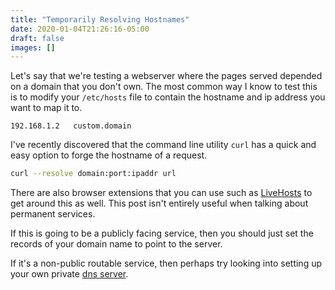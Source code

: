```yaml
---
title: "Temporarily Resolving Hostnames"
date: 2020-01-04T21:26:16-05:00
draft: false
images: []
---
```


Let's say that we're testing a webserver where the pages served depended on a domain that you don't own. The most common way I know to test this is to modify your `/etc/hosts` file to contain the hostname and ip address you want to map it to.

```
192.168.1.2   custom.domain
```

I've recently discovered that the command line utility `curl` has a quick and easy option to forge the hostname of a request.

```bash
curl --resolve domain:port:ipaddr url
```

There are also browser extensions that you can use such as [LiveHosts](https://github.com/Aioros/livehosts) to get around this as well. This post isn't entirely useful when talking about permanent services.

If this is going to be a publicly facing service, then you should just set the records of your domain name to point to the server.

If it's a non-public routable service, then perhaps try looking into setting up your own private [dns server](https://brandonrozek.com/blog/coredns/).